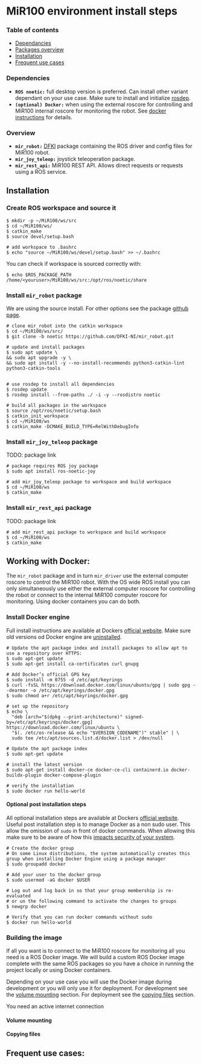 # MiR100 environment install steps

### Table of contents
- [Dependancies](#dependencies)
- [Packages overview](#overview)
- [Installation](#installation)
- [Frequent use cases](#frequent-use-cases)

### Dependencies

- **`ROS noetic:`** full desktop version is preferred. Can install other variant dependant on your use case. Make sure to install and initialize [rosdep](http://wiki.ros.org/noetic/Installation/Ubuntu#:~:text=source%20~%2F.zshrc-,dependencies%20for%20building%20packages,-Up%20to%20now).
- **`(optional) Docker:`** when using the external roscore for controlling and MiR100 internal roscore for monitoring the robot. See [docker instructions](#working-with-docker) for details. 

### Overview
- **`mir_robot:`** [DFKI](https://www.dfki.de/web) package containing the ROS driver and config files for MiR100 robot.
- **`mir_joy_teleop:`** joystick teleoperation package.
- **`mir_rest_api:`** MiR100 REST API. Allows direct requests or requests using a ROS service.

## Installation

### Create ROS workspace and source it

```
$ mkdir -p ~/MiR100/ws/src
$ cd ~/MiR100/ws/
$ catkin_make
$ source devel/setup.bash

# add workspace to .bashrc
$ echo "source ~/MiR100/ws/devel/setup.bash" >> ~/.bashrc
```
You can check if workspace is sourced correctly with:

```
$ echo $ROS_PACKAGE_PATH
/home/<youruser>/MiR100/ws/src:/opt/ros/noetic/share
```

### Install `mir_robot` package
We are using the source install. For other options see the package [github page](https://github.com/DFKI-NI/mir_robot#mir_robot).

```
# clone mir_robot into the catkin workspace
$ cd ~/MiR100/ws/src/
$ git clone -b noetic https://github.com/DFKI-NI/mir_robot.git

# update and install packages
$ sudo apt update \
&& sudo apt upgrade -y \
&& sudo apt install -y --no-install-recommends python3-catkin-lint python3-catkin-tools


# use rosdep to install all dependencies
$ rosdep update
$ rosdep install --from-paths ./ -i -y --rosdistro noetic 

# build all packages in the workspace
$ source /opt/ros/noetic/setup.bash
$ catkin_init_workspace
$ cd ~/MiR100/ws
$ catkin_make -DCMAKE_BUILD_TYPE=RelWithDebugInfo
```

### Install `mir_joy_teleop` package
TODO: package link

```
# package requires ROS joy package
$ sudo apt install ros-noetic-joy

# add mir_joy_teleop package to workspace and build workspace
$ cd ~/MiR100/ws
$ catkin_make
```

### Install `mir_rest_api` package
TODO: package link

```
# add mir_rest_api package to workspace and build workspace
$ cd ~/MiR100/ws
$ catkin_make
```

## Working with Docker:
The `mir_robot` package and in turn `mir_driver` use the external computer roscore to control the MiR100 robot. With the OS wide ROS install you can only simultaneously use either the external computer roscore for controlling the robot or connect to the internal MiR100 computer roscore for monitoring. Using docker containers you can do both.  

### Install Docker engine
Full install instructions are available at Dockers [official website](https://docs.docker.com/engine/install/ubuntu/).
Make sure old versions od Docker engine are [uninstalled](https://docs.docker.com/engine/install/ubuntu/#uninstall-docker-engine).

```
# Update the apt package index and install packages to allow apt to use a repository over HTTPS:
$ sudo apt-get update
$ sudo apt-get install ca-certificates curl gnupg

# Add Docker’s official GPG key
$ sudo install -m 0755 -d /etc/apt/keyrings
$ curl -fsSL https://download.docker.com/linux/ubuntu/gpg | sudo gpg --dearmor -o /etc/apt/keyrings/docker.gpg
$ sudo chmod a+r /etc/apt/keyrings/docker.gpg

# set up the repository
$ echo \
  "deb [arch="$(dpkg --print-architecture)" signed-by=/etc/apt/keyrings/docker.gpg] https://download.docker.com/linux/ubuntu \
  "$(. /etc/os-release && echo "$VERSION_CODENAME")" stable" | \
  sudo tee /etc/apt/sources.list.d/docker.list > /dev/null

# Update the apt package index
$ sudo apt-get update

# install the latest version
$ sudo apt-get install docker-ce docker-ce-cli containerd.io docker-buildx-plugin docker-compose-plugin

# verify the installation
$ sudo docker run hello-world
```

#### Optional post installation steps
All optional installation steps are available at Dockers [official website](https://docs.docker.com/engine/install/linux-postinstall/).  
Useful post installation step is to manage Docker as a non sudo user. This allow the omission of `sudo` in front of docker commands. When allowing this make sure to be aware of how this [impacts security of your system](https://docs.docker.com/engine/security/#docker-daemon-attack-surface).

```
# Create the docker group
# On some Linux distributions, the system automatically creates this group when installing Docker Engine using a package manager
$ sudo groupadd docker

# Add your user to the docker group
$ sudo usermod -aG docker $USER

# Log out and log back in so that your group membership is re-evaluated
# or un the following command to activate the changes to groups
$ newgrp docker

# Verify that you can run docker commands without sudo
$ docker run hello-world
```

### Building the image

If all you want is to connect to the MiR100 roscore for monitoring all you need is a ROS Docker image. We will build a custom ROS Docker image complete with the same ROS packages so you have a choice in running the project locally or using Docker containers.

Depending on your use case you will use the Docker image during development or you will only use it for deployment. For development see the [volume mounting]() section. For deployment see the [copying files]() section.

You need an active internet connection

#### Volume mounting

#### Copying files

## Frequent use cases:
